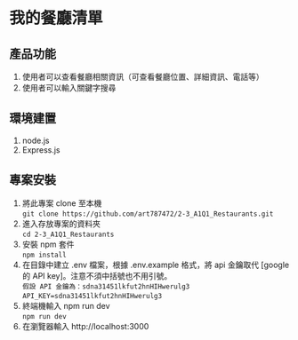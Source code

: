 # 我的餐廳清單

## 產品功能

1. 使用者可以查看餐廳相關資訊（可查看餐廳位置、詳細資訊、電話等）
2. 使用者可以輸入關鍵字搜尋

## 環境建置

1. node.js
2. Express.js

## 專案安裝

1. 將此專案 clone 至本機  
   `git clone https://github.com/art787472/2-3_A1Q1_Restaurants.git`
2. 進入存放專案的資料夾  
   `cd 2-3_A1Q1_Restaurants`
3. 安裝 npm 套件  
   `npm install`
4. 在目錄中建立 .env 檔案，根據 .env.example 格式，將 api 金鑰取代 [google 的 API key]。注意不須中括號也不用引號。  
   `假設 API 金鑰為：sdna31451lkfut2hnHIHwerulg3`  
   `API_KEY=sdna31451lkfut2hnHIHwerulg3`
5. 終端機輸入 npm run dev  
   `npm run dev`
6. 在瀏覽器輸入 http://localhost:3000
